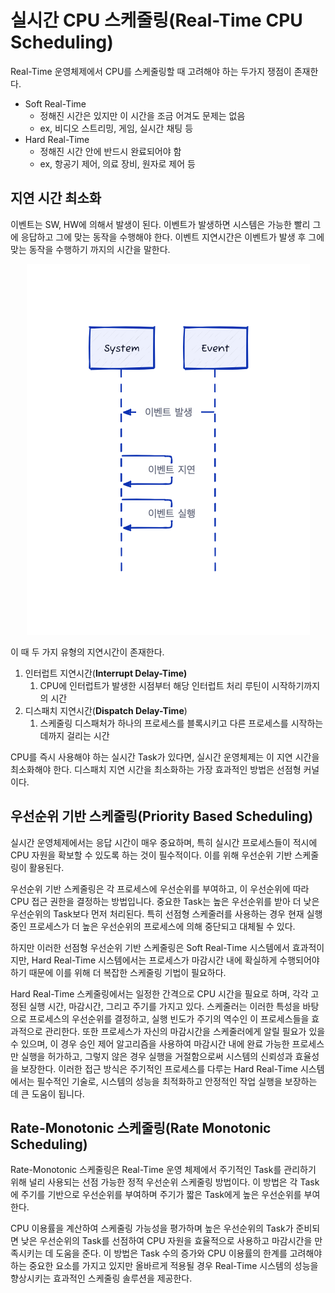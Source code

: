# 실시간 CPU 스케줄링(Real-Time CPU Scheduling)

Real-Time 운영체제에서 CPU를 스케줄링할 때 고려해야 하는 두가지 쟁점이 존재한다.

- Soft Real-Time
    - 정해진 시간은 있지만 이 시간을 조금 어겨도 문제는 없음
    - ex, 비디오 스트리밍, 게임, 실시간 채팅 등
- Hard Real-Time
    - 정해진 시간 안에 반드시 완료되어야 함
    - ex, 항공기 제어, 의료 장비, 원자로 제어 등

## 지연 시간 최소화

이벤트는 SW, HW에 의해서 발생이 된다. 이벤트가 발생하면 시스템은 가능한 빨리 그에 응답하고 그에 맞는 동작을 수행해야 한다. 이벤트 지연시간은 이벤트가 발생 후 그에 맞는 동작을 수행하기 까지의 시간을 말한다.

<center>
    <img src="img/real-time.png"/>
</center>

이 때 두 가지 유형의 지연시간이 존재한다.

1. 인터럽트 지연시간(**Interrupt Delay-Time)**
    1. CPU에 인터럽트가 발생한 시점부터 해당 인터럽트 처리 루틴이 시작하기까지의 시간
2. 디스패치 지연시간(**Dispatch Delay-Time**)
    1. 스케줄링 디스패처가 하나의 프로세스를 블록시키고 다른 프로세스를 시작하는 데까지 걸리는 시간

CPU를 즉시 사용해야 하는 실시간 Task가 있다면, 실시간 운영체제는 이 지연 시간을 최소화해야 한다. 디스패치 지연 시간을 최소화하는 가장 효과적인 방법은 선점형 커널이다.

## 우선순위 기반 스케줄링(Priority Based Scheduling)

실시간 운영체제에서는 응답 시간이 매우 중요하며, 특히 실시간 프로세스들이 적시에 CPU 자원을 확보할 수 있도록 하는 것이 필수적이다. 이를 위해 우선순위 기반 스케줄링이 활용된다.

우선순위 기반 스케줄링은 각 프로세스에 우선순위를 부여하고, 이 우선순위에 따라 CPU 접근 권한을 결정하는 방법입니다. 중요한 Task는 높은 우선순위를 받아 더 낮은 우선순위의 Task보다 먼저 처리된다. 특히 선점형 스케줄러를 사용하는 경우 현재 실행 중인 프로세스가 더 높은 우선순위의 프로세스에 의해 중단되고 대체될 수 있다.

하지만 이러한 선점형 우선순위 기반 스케줄링은 Soft Real-Time 시스템에서 효과적이지만, Hard Real-Time 시스템에서는 프로세스가 마감시간 내에 확실하게 수행되어야 하기 때문에 이를 위해 더 복잡한 스케줄링 기법이 필요하다.

Hard Real-Time 스케줄링에서는 일정한 간격으로 CPU 시간을 필요로 하며, 각각 고정된 실행 시간, 마감시간, 그리고 주기를 가지고 있다. 스케줄러는 이러한 특성을 바탕으로 프로세스의 우선순위를 결정하고, 실행 빈도가 주기의 역수인 이 프로세스들을 효과적으로 관리한다. 
또한 프로세스가 자신의 마감시간을 스케줄러에게 알릴 필요가 있을 수 있으며, 이 경우 승인 제어 알고리즘을 사용하여 마감시간 내에 완료 가능한 프로세스만 실행을 허가하고, 그렇지 않은 경우 실행을 거절함으로써 시스템의 신뢰성과 효율성을 보장한다. 이러한 접근 방식은 주기적인 프로세스를 다루는 Hard Real-Time 시스템에서는 필수적인 기술로, 시스템의 성능을 최적화하고 안정적인 작업 실행을 보장하는 데 큰 도움이 됩니다.

## Rate-Monotonic 스케줄링(Rate Monotonic Scheduling)

Rate-Monotonic 스케줄링은 Real-Time 운영 체제에서 주기적인 Task를 관리하기 위해 널리 사용되는 선점 가능한 정적 우선순위 스케줄링 방법이다. 이 방법은 각 Task에 주기를 기반으로 우선순위를 부여하며 주기가 짧은 Task에게 높은 우선순위를 부여한다. 

CPU 이용률을 계산하여 스케줄링 가능성을 평가하며 높은 우선순위의 Task가 준비되면 낮은 우선순위의 Task를 선점하여 CPU 자원을 효율적으로 사용하고 마감시간을 만족시키는 데 도움을 준다. 이 방법은 Task 수의 증가와 CPU 이용률의 한계를 고려해야 하는 중요한 요소를 가지고 있지만 올바르게 적용될 경우 Real-Time 시스템의 성능을 향상시키는 효과적인 스케줄링 솔루션을 제공한다.